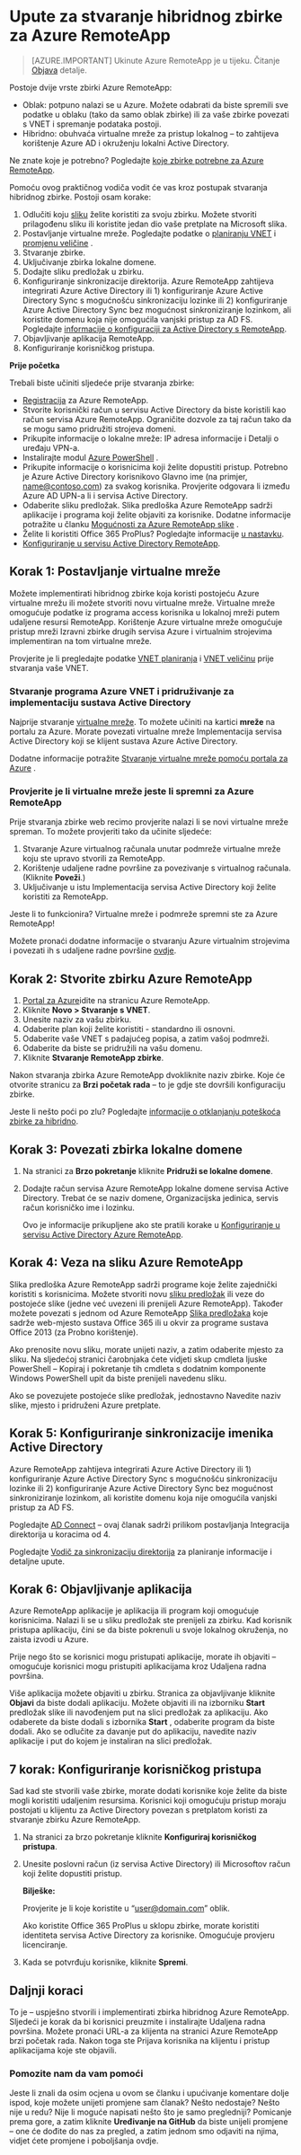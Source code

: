 <properties
    pageTitle="Upute za stvaranje hibridnog zbirke za Azure RemoteApp | Microsoft Azure"
    description="Saznajte kako stvoriti implementacije RemoteApp koja se povezuje s internoj mreži."
    services="remoteapp"
    documentationCenter=""
    authors="lizap"
    manager="mbaldwin"
    editor=""/>

<tags
    ms.service="remoteapp"
    ms.workload="compute"
    ms.tgt_pltfrm="na"
    ms.devlang="na"
    ms.topic="article"
    ms.date="08/15/2016"
    ms.author="elizapo"/>

# <a name="how-to-create-a-hybrid-collection-for-azure-remoteapp"></a>Upute za stvaranje hibridnog zbirke za Azure RemoteApp

> [AZURE.IMPORTANT]
> Ukinute Azure RemoteApp je u tijeku. Čitanje [Objava](https://go.microsoft.com/fwlink/?linkid=821148) detalje.

Postoje dvije vrste zbirki Azure RemoteApp:

- Oblak: potpuno nalazi se u Azure. Možete odabrati da biste spremili sve podatke u oblaku (tako da samo oblak zbirke) ili za vaše zbirke povezati s VNET i spremanje podataka postoji.   
- Hibridno: obuhvaća virtualne mreže za pristup lokalnog – to zahtijeva korištenje Azure AD i okruženju lokalni Active Directory.

Ne znate koje je potrebno? Pogledajte [koje zbirke potrebne za Azure RemoteApp](remoteapp-collections.md).

Pomoću ovog praktičnog vodiča vodit će vas kroz postupak stvaranja hibridnog zbirke. Postoji osam korake:

1.  Odlučiti koju [sliku](remoteapp-imageoptions.md) želite koristiti za svoju zbirku. Možete stvoriti prilagođenu sliku ili koristite jedan dio vaše pretplate na Microsoft slika.
2. Postavljanje virtualne mreže. Pogledajte podatke o [planiranju VNET](remoteapp-planvnet.md) i [promjenu veličine](remoteapp-vnetsizing.md) .
2.  Stvaranje zbirke.
2.  Uključivanje zbirka lokalne domene.
3.  Dodajte sliku predložak u zbirku.
4.  Konfiguriranje sinkronizacije direktorija. Azure RemoteApp zahtijeva integrirati Azure Active Directory ili 1) konfiguriranje Azure Active Directory Sync s mogućnošću sinkronizaciju lozinke ili 2) konfiguriranje Azure Active Directory Sync bez mogućnost sinkroniziranje lozinkom, ali koristite domenu koja nije omogućila vanjski pristup za AD FS. Pogledajte [informacije o konfiguraciji za Active Directory s RemoteApp](remoteapp-ad.md).
5.  Objavljivanje aplikacija RemoteApp.
6.  Konfiguriranje korisničkog pristupa.

**Prije početka**

Trebali biste učiniti sljedeće prije stvaranja zbirke:

- [Registracija](https://azure.microsoft.com/services/remoteapp/) za Azure RemoteApp.
- Stvorite korisnički račun u servisu Active Directory da biste koristili kao račun servisa Azure RemoteApp. Ograničite dozvole za taj račun tako da se mogu samo pridružiti strojeva domeni.
- Prikupite informacije o lokalne mreže: IP adresa informacije i Detalji o uređaju VPN-a.
- Instalirajte modul [Azure PowerShell](../powershell-install-configure.md) .
- Prikupite informacije o korisnicima koji želite dopustiti pristup. Potrebno je Azure Active Directory korisnikovo Glavno ime (na primjer, name@contoso.com) za svakog korisnika. Provjerite odgovara li između Azure AD UPN-a li i servisa Active Directory.
- Odaberite sliku predložak. Slika predloška Azure RemoteApp sadrži aplikacije i programa koji želite objaviti za korisnike. Dodatne informacije potražite u članku [Mogućnosti za Azure RemoteApp slike](remoteapp-imageoptions.md) .
- Želite li koristiti Office 365 ProPlus? Pogledajte informacije [u nastavku](remoteapp-officesubscription.md).
- [Konfiguriranje u servisu Active Directory RemoteApp](remoteapp-ad.md).



## <a name="step-1-set-up-your-virtual-network"></a>Korak 1: Postavljanje virtualne mreže
Možete implementirati hibridnog zbirke koja koristi postojeću Azure virtualne mrežu ili možete stvoriti novu virtualne mreže. Virtualne mreže omogućuje podatke iz programa access korisnika u lokalnoj mreži putem udaljene resursi RemoteApp. Korištenje Azure virtualne mreže omogućuje pristup mreži Izravni zbirke drugih servisa Azure i virtualnim strojevima implementiran na tom virtualne mreže.

Provjerite je li pregledajte podatke [VNET planiranja](remoteapp-planvnet.md) i [VNET veličinu](remoteapp-vnetsizing.md) prije stvaranja vaše VNET.

### <a name="create-an-azure-vnet-and-join-it-to-your-active-directory-deployment"></a>Stvaranje programa Azure VNET i pridruživanje za implementaciju sustava Active Directory

Najprije stvaranje [virtualne mreže](../virtual-network/virtual-networks-create-vnet-arm-pportal.md). To možete učiniti na kartici **mreže** na portalu za Azure. Morate povezati virtualne mreže Implementacija servisa Active Directory koji se klijent sustava Azure Active Directory.

Dodatne informacije potražite [Stvaranje virtualne mreže pomoću portala za Azure](../virtual-network/virtual-networks-create-vnet-arm-pportal.md) .

### <a name="make-sure-your-virtual-network-is-ready-for-azure-remoteapp"></a>Provjerite je li virtualne mreže jeste li spremni za Azure RemoteApp
Prije stvaranja zbirke web recimo provjerite nalazi li se novi virtualne mreže spreman. To možete provjeriti tako da učinite sljedeće:

1. Stvaranje Azure virtualnog računala unutar podmreže virtualne mreže koju ste upravo stvorili za RemoteApp.
2. Korištenje udaljene radne površine za povezivanje s virtualnog računala. (Kliknite **Poveži**.)
3. Uključivanje u istu Implementacija servisa Active Directory koji želite koristiti za RemoteApp.

Jeste li to funkcionira? Virtualne mreže i podmreže spremni ste za Azure RemoteApp!

Možete pronaći dodatne informacije o stvaranju Azure virtualnim strojevima i povezati ih s udaljene radne površine [ovdje](https://msdn.microsoft.com/library/azure/jj156003.aspx).

## <a name="step-2-create-an-azure-remoteapp-collection"></a>Korak 2: Stvorite zbirku Azure RemoteApp ##



1. [Portal za Azure](http://manage.windowsazure.com)idite na stranicu Azure RemoteApp.
2. Kliknite **Novo > Stvaranje s VNET**.
3. Unesite naziv za vašu zbirku.
4. Odaberite plan koji želite koristiti - standardno ili osnovni.
5. Odaberite vaše VNET s padajućeg popisa, a zatim vašoj podmreži.
6. Odaberite da biste se pridružili na vašu domenu.
5. Kliknite **Stvaranje RemoteApp zbirke**.

Nakon stvaranja zbirka Azure RemoteApp dvokliknite naziv zbirke. Koje će otvorite stranicu za **Brzi početak rada** – to je gdje ste dovršili konfiguraciju zbirke.

Jeste li nešto poći po zlu? Pogledajte [informacije o otklanjanju poteškoća zbirke za hibridno](remoteapp-hybridtrouble.md).

## <a name="step-3-link-your-collection-to-the-local-domain"></a>Korak 3: Povezati zbirka lokalne domene ##


1. Na stranici za **Brzo pokretanje** kliknite **Pridruži se lokalne domene**.
2. Dodajte račun servisa Azure RemoteApp lokalne domene servisa Active Directory. Trebat će se naziv domene, Organizacijska jedinica, servis račun korisničko ime i lozinku.

    Ovo je informacije prikupljene ako ste pratili korake u [Konfiguriranje u servisu Active Directory Azure RemoteApp](remoteapp-ad.md).


## <a name="step-4-link-to-an-azure-remoteapp-image"></a>Korak 4: Veza na sliku Azure RemoteApp ##

Slika predloška Azure RemoteApp sadrži programe koje želite zajednički koristiti s korisnicima. Možete stvoriti novu [sliku predložak](remoteapp-imageoptions.md) ili veze do postojeće slike (jedne već uvezeni ili prenijeli Azure RemoteApp). Također možete povezati s jednom od Azure RemoteApp [Slika predložaka](remoteapp-images.md) koje sadrže web-mjesto sustava Office 365 ili u okvir za programe sustava Office 2013 (za Probno korištenje).

Ako prenosite novu sliku, morate unijeti naziv, a zatim odaberite mjesto za sliku. Na sljedećoj stranici čarobnjaka ćete vidjeti skup cmdleta ljuske PowerShell – Kopiraj i pokretanje tih cmdleta s dodatnim komponente Windows PowerShell upit da biste prenijeli navedenu sliku.

Ako se povezujete postojeće slike predložak, jednostavno Navedite naziv slike, mjesto i pridruženi Azure pretplate.



## <a name="step-5-configure-active-directory-directory-synchronization"></a>Korak 5: Konfiguriranje sinkronizacije imenika Active Directory ##

Azure RemoteApp zahtijeva integrirati Azure Active Directory ili 1) konfiguriranje Azure Active Directory Sync s mogućnošću sinkronizaciju lozinke ili 2) konfiguriranje Azure Active Directory Sync bez mogućnost sinkroniziranje lozinkom, ali koristite domenu koja nije omogućila vanjski pristup za AD FS.

Pogledajte [AD Connect](https://blogs.technet.microsoft.com/enterprisemobility/2014/08/04/connecting-ad-and-azure-ad-only-4-clicks-with-azure-ad-connect/) – ovaj članak sadrži prilikom postavljanja Integracija direktorija u koracima od 4.

Pogledajte [Vodič za sinkronizaciju direktorija](http://msdn.microsoft.com//library/azure/hh967642.aspx) za planiranje informacije i detaljne upute.

## <a name="step-6-publish-apps"></a>Korak 6: Objavljivanje aplikacija ##

Azure RemoteApp aplikacije je aplikacija ili program koji omogućuje korisnicima. Nalazi li se u sliku predložak ste prenijeli za zbirku. Kad korisnik pristupa aplikaciju, čini se da biste pokrenuli u svoje lokalnog okruženja, no zaista izvodi u Azure.

Prije nego što se korisnici mogu pristupati aplikacije, morate ih objaviti – omogućuje korisnici mogu pristupiti aplikacijama kroz Udaljena radna površina.

Više aplikacija možete objaviti u zbirku. Stranica za objavljivanje kliknite **Objavi** da biste dodali aplikaciju. Možete objaviti ili na izborniku **Start** predložak slike ili navođenjem put na slici predložak za aplikaciju. Ako odaberete da biste dodali s izbornika **Start** , odaberite program da biste dodali. Ako se odlučite za davanje put do aplikaciju, navedite naziv aplikacije i put do kojem je instaliran na slici predložak.

## <a name="step-7-configure-user-access"></a>7 korak: Konfiguriranje korisničkog pristupa ##

Sad kad ste stvorili vaše zbirke, morate dodati korisnike koje želite da biste mogli koristiti udaljenim resursima. Korisnici koji omogućuju pristup moraju postojati u klijentu za Active Directory povezan s pretplatom koristi za stvaranje zbirku Azure RemoteApp.

1.  Na stranici za brzo pokretanje kliknite **Konfiguriraj korisničkog pristupa**.
2.  Unesite poslovni račun (iz servisa Active Directory) ili Microsoftov račun koji želite dopustiti pristup.

    **Bilješke:**

    Provjerite je li koje koristite u “user@domain.com” oblik.

    Ako koristite Office 365 ProPlus u sklopu zbirke, morate koristiti identiteta servisa Active Directory za korisnike. Omogućuje provjeru licenciranje.


3.  Kada se potvrđuju korisnike, kliknite **Spremi**.


## <a name="next-steps"></a>Daljnji koraci ##
To je – uspješno stvorili i implementirati zbirka hibridnog Azure RemoteApp. Sljedeći je korak da bi korisnici preuzmite i instalirajte Udaljena radna površina. Možete pronaći URL-a za klijenta na stranici Azure RemoteApp brzi početak rada. Nakon toga ste Prijava korisnika na klijentu i pristup aplikacijama koje ste objavili.



### <a name="help-us-help-you"></a>Pomozite nam da vam pomoći
Jeste li znali da osim ocjena u ovom se članku i upućivanje komentare dolje ispod, koje možete unijeti promjene sam članak? Nešto nedostaje? Nešto nije u redu? Nije li moguće napisati nešto što je samo pregledniji? Pomicanje prema gore, a zatim kliknite **Uređivanje na GitHub** da biste unijeli promjene – one će dođite do nas za pregled, a zatim jednom smo odjaviti na njima, vidjet ćete promjene i poboljšanja ovdje.
